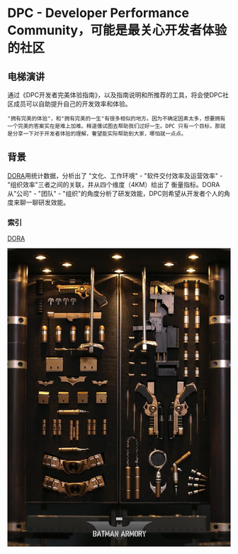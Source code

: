 # DPC - Developer Performance Community，可能是最关心开发者体验的社区

## 电梯演讲

通过《DPC开发者完美体验指南》，以及指南说明和所推荐的工具，将会使DPC社区成员可以自助提升自己的开发效率和体验。

`"拥有完美的体验"，和"拥有完美的一生"有很多相似的地方。因为不确定因素太多，想要拥有一个完美的答案实在是难上加难。释道儒试图去帮助我们过好一生。DPC
只有一个目标，那就是分享一下对于开发者体验的理解，奢望能实际帮助到大家，哪怕就一点点。`

## 背景

[DORA][dora website]用统计数据，分析出了 "文化、工作环境" - "软件交付效率及运营效率" - "组织效率"三者之间的关联，并从四个维度（4KM）给出了
衡量指标。DORA从"公司" - "团队" - "组织"的角度分析了研发效能，DPC则希望从开发者个人的角度来聊一聊研发效能。


### 索引

[DORA][dora website]

[dora website]: https://www.devops-research.com/research.html


![batman armory](assets/images/batman-armory.jpeg)
